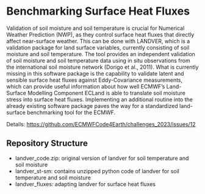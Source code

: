 # Benchmarking Surface Heat Fluxes

Validation of soil moisture and soil temperature is crucial for Numerical Weather Prediction (NWP), as they control surface heat fluxes that directly affect near-surface weather. This can be done with LANDVER, which is a validation package for land surface variables, currently consisting of soil moisture and soil temperature. The tool provides an independent validation of soil moisture and soil temperature data using in situ observations from the international soil moisture network (Dorigo et al., 2011). What is currently missing in this software package is the capability to validate latent and sensible surface heat fluxes against Eddy-Covariance measurements, which can provide useful information about how well ECMWF’s Land-Surface Modelling Component ECLand is able to translate soil moisture stress into surface heat fluxes. Implementing an additional routine into the already existing software package paves the way for a standardized land-surface benchmarking tool for the ECMWF.

Details: https://github.com/ECMWFCode4Earth/challenges_2023/issues/12

## Repository Structure
- landver_code.zip: original version of landver for soil temperature and soil moisture
- landver_st-sm: contains unzipped python code of landver for soil temperature and soil moisture
- landver_fluxes: adapting landver for surface heat fluxes

